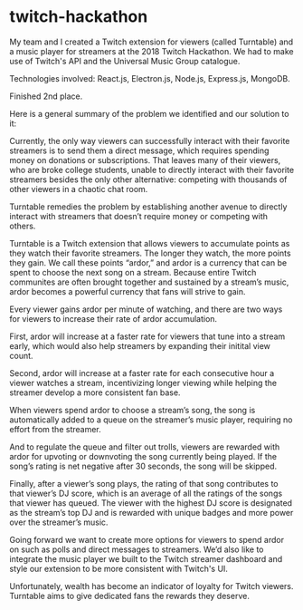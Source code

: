 # twitch-hackathon
My team and I created a Twitch extension for viewers (called Turntable) and a music player for streamers at the 2018 Twitch Hackathon.
We had to make use of Twitch's API and the Universal Music Group catalogue.

Technologies involved: React.js, Electron.js, Node.js, Express.js, MongoDB.

Finished 2nd place.

Here is a general summary of the problem we identified and our solution to it:

Currently, the only way viewers can successfully interact with their favorite streamers is to send them a direct message, which requires spending money on donations or subscriptions. That leaves many of their viewers, who are broke college students, unable to directly interact with their favorite streamers besides the only other alternative: competing with thousands of other viewers in a chaotic chat room. 

Turntable remedies the problem by establishing another avenue to directly interact with streamers that doesn’t require money or competing with others. 

Turntable is a Twitch extension that allows viewers to accumulate points as they watch their favorite streamers. The longer they watch, the more points they gain. We call these points “ardor,” and ardor is a currency that can be spent to choose the next song on a stream. Because entire Twitch communites are often brought together and sustained by a stream’s music, ardor becomes a powerful currency that fans will strive to gain. 

Every viewer gains ardor per minute of watching, and there are two ways for viewers to increase their rate of ardor accumulation. 

First, ardor will increase at a faster rate for viewers that tune into a stream early, which would also help streamers by expanding their initital view count.

Second, ardor will increase at a faster rate for each consecutive hour a viewer watches a stream, incentivizing longer viewing while helping the streamer develop a more consistent fan base. 

When viewers spend ardor to choose a stream’s song, the song is automatically added to a queue on the streamer’s music player, requiring no effort from the streamer. 

And to regulate the queue and filter out trolls, viewers are rewarded with ardor for upvoting or downvoting the song currently being played. If the song’s rating is net negative after 30 seconds, the song will be skipped. 

Finally, after a viewer’s song plays, the rating of that song contributes to that viewer’s DJ score, which is an average of all the ratings of the songs that viewer has queued. The viewer with the highest DJ score is designated as the stream’s top DJ and is rewarded with unique badges and more power over the streamer’s music.

Going forward we want to create more options for viewers to spend ardor on such as polls and direct messages to streamers. We’d also like to integrate the music player we built to the Twitch streamer dashboard and style our extension to be more consistent with Twitch's UI.

Unfortunately, wealth has become an indicator of loyalty for Twitch viewers. Turntable aims to give dedicated fans the rewards they deserve. 
